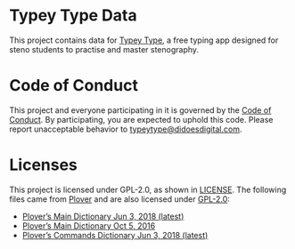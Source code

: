# Typey Type Data

This project contains data for [Typey Type](https://github.com/didoesdigital/typey-type), a free typing app designed for steno students to practise and master stenography.

# Code of Conduct

This project and everyone participating in it is governed by the [Code of Conduct](CODE_OF_CONDUCT.md). By participating, you are expected to uphold this code. Please report unacceptable behavior to [typeytype@didoesdigital.com](mailto:typeytype@didoesdigital.com).

# Licenses

This project is licensed under GPL-2.0, as shown in [LICENSE](./LICENSE). The following files came from [Plover](https://github.com/openstenoproject/plover/) and are also licensed under [GPL-2.0](./LICENSE_PLOVER):

- [Plover’s Main Dictionary Jun 3, 2018 (latest)](./dictionaries/plover/main-3-jun-2018.json)
- [Plover’s Main Dictionary Oct 5, 2016](./dictionaries/plover/main-5-oct-2016.json)
- [Plover’s Commands Dictionary Jun 3, 2018 (latest)](./dictionaries/plover/commands-3-jun-2018.json)

